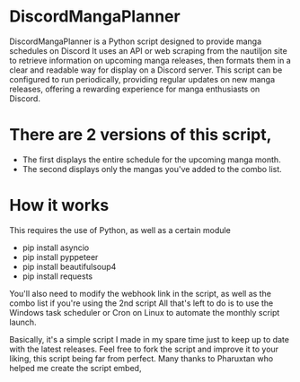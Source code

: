 # DiscordMangaPlanner

DiscordMangaPlanner is a Python script designed to provide manga schedules on Discord
It uses an API or web scraping from the nautiljon site to retrieve information on upcoming manga releases, then formats them in a clear and readable way for display on a Discord server. This script can be configured to run periodically, providing regular updates on new manga releases, offering a rewarding experience for manga enthusiasts on Discord.

# There are 2 versions of this script, 
- The first displays the entire schedule for the upcoming manga month.
- The second displays only the mangas you've added to the combo list.

# How it works
This requires the use of Python, as well as a certain module
- pip install asyncio
- pip install pyppeteer
- pip install beautifulsoup4
- pip install requests
  
You'll also need to modify the webhook link in the script, as well as the combo list if you're using the 2nd script
All that's left to do is to use the Windows task scheduler or Cron on Linux to automate the monthly script launch.

Basically, it's a simple script I made in my spare time just to keep up to date with the latest releases. Feel free to fork the script and improve it to your liking, this script being far from perfect.
Many thanks to Pharuxtan who helped me create the script embed,
